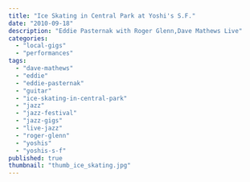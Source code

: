 ```yaml
---
title: "Ice Skating in Central Park at Yoshi's S.F."
date: "2010-09-18"
description: "Eddie Pasternak with Roger Glenn,Dave Mathews Live"
categories: 
  - "local-gigs"
  - "performances"
tags: 
  - "dave-mathews"
  - "eddie"
  - "eddie-pasternak"
  - "guitar"
  - "ice-skating-in-central-park"
  - "jazz"
  - "jazz-festival"
  - "jazz-gigs"
  - "live-jazz"
  - "roger-glenn"
  - "yoshis"
  - "yoshis-s-f"
published: true
thumbnail: "thumb_ice_skating.jpg"
---
```

<script>
	import Youtube from 'svelte-youtube-embed'
</script>

<Youtube id="fXtI10AHNaM" />


